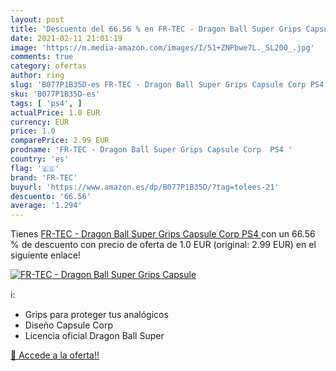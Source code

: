```yaml
---
layout: post
title: 'Descuento del 66.56 % en FR-TEC - Dragon Ball Super Grips Capsule'
date: 2021-02-11 21:01:19
image: 'https://m.media-amazon.com/images/I/51+ZNPbwe7L._SL200_.jpg'
comments: true
category: ofertas
author: ring
slug: 'B077P1B35D-es FR-TEC - Dragon Ball Super Grips Capsule Corp PS4'
sku: 'B077P1B35D-es'
tags: [ 'ps4', ]
actualPrice: 1.0 EUR
currency: EUR
price: 1.0
comparePrice: 2.99 EUR
prodname: 'FR-TEC - Dragon Ball Super Grips Capsule Corp  PS4 '
country: 'es'
flag: '🇪🇸'
brand: 'FR-TEC'
buyurl: 'https://www.amazon.es/dp/B077P1B35D/?tag=tolees-21'
descuento: '66.56'
average: '1.294'
---
```


Tienes [FR-TEC - Dragon Ball Super Grips Capsule Corp  PS4 ](https://www.amazon.es/dp/B077P1B35D/?tag=tolees-21) con un 66.56 % de descuento con precio de oferta de 1.0 EUR (original: 2.99 EUR) en el siguiente enlace!

[![FR-TEC - Dragon Ball Super Grips Capsule](https://m.media-amazon.com/images/I/51+ZNPbwe7L._SL200_.jpg)](https://www.amazon.es/dp/B077P1B35D/?tag=tolees-21)

ℹ️:

- Grips para proteger tus analógicos
- Diseño Capsule Corp
- Licencia oficial Dragon Ball Super

[🛒 Accede a la oferta!!](https://www.amazon.es/dp/B077P1B35D/?tag=tolees-21)
